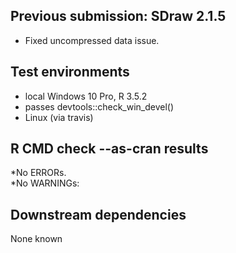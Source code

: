## Previous submission: SDraw 2.1.5
* Fixed uncompressed data issue.

## Test environments
* local Windows 10 Pro, R 3.5.2
* passes devtools::check_win_devel()
* Linux (via travis)

## R CMD check --as-cran results
*No ERRORs.  
*No WARNINGs: 

## Downstream dependencies
None known
